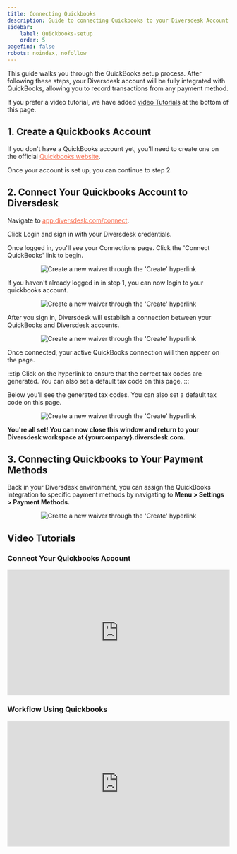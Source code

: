 ```yaml
---
title: Connecting Quickbooks
description: Guide to connecting Quickbooks to your Diversdesk Account
sidebar:
    label: Quickbooks-setup
    order: 5
pagefind: false
robots: noindex, nofollow
---
```


This guide walks you through the QuickBooks setup process. After following these steps, your Diversdesk account will be fully integrated with QuickBooks, allowing you to record transactions from any payment method.

If you prefer a video tutorial, we have added [video Tutorials](#video-tutorials) at the bottom of this page.

## 1. Create a Quickbooks Account
If you don't have a QuickBooks account yet, you'll need to create one on the official <a href="https://quickbooks.intuit.com/" target="_blank" rel="noopener noreferrer" style="color:#F86545">Quickbooks website</a>.

Once your account is set up, you can continue to step 2.

## 2. Connect Your Quickbooks Account to Diversdesk
Navigate to <a href="https://app.diversdesk.com/connect/production" target="_blank" rel="noopener noreferrer" style="color:#F86545">app.diversdesk.com/connect</a>.

Click Login and sign in with your Diversdesk credentials.

Once logged in, you'll see your Connections page. Click the 'Connect QuickBooks' link to begin. 

<div style="text-align: center;">
  <img 
    src="/images/connect.png" 
    alt="Create a new waiver through the 'Create' hyperlink"
    class="w-full md:w-1/2 mx-auto"
  />
</div>

If you haven't already logged in in step 1, you can now login to your quickbooks account.

<div style="text-align: center;">
  <img 
    src="/images/quickbooks_login.png" 
    alt="Create a new waiver through the 'Create' hyperlink"
    class="w-full md:w-1/2 mx-auto"
  />
</div>

After you sign in, Diversdesk will establish a connection between your QuickBooks and Diversdesk accounts.

<div style="text-align: center;">
  <img 
    src="/images/quickbooks_connected_account.png" 
    alt="Create a new waiver through the 'Create' hyperlink"
    class="w-full md:w-1/2 mx-auto"
  />
</div>

Once connected, your active QuickBooks connection will then appear on the page.

:::tip
Click on the hyperlink to ensure that the correct tax codes are generated. You can also set a default tax code on this page.
:::

Below you'll see the generated tax codes. You can also set a default tax code on this page. 

<div style="text-align: center;">
  <img 
    src="/images/quickbooks_tax_codes.png" 
    alt="Create a new waiver through the 'Create' hyperlink"
    class="w-full md:w-1/2 mx-auto"
  />
</div>


**You're all set! You can now close this window and return to your Diversdesk workspace at {yourcompany}.diversdesk.com.**

## 3. Connecting Quickbooks to Your Payment Methods

Back in your Diversdesk environment, you can assign the QuickBooks integration to specific payment methods by navigating to **Menu > Settings > Payment Methods.**


<div style="text-align: center;">
  <img 
    src="/images/payment_methods.png" 
    alt="Create a new waiver through the 'Create' hyperlink"
    class="w-full md:w-1/2 mx-auto"
  />
</div>

## Video Tutorials

### Connect Your Quickbooks Account
<div style="position: relative; padding-bottom: 56.25%; height: 0;"><iframe src="https://www.loom.com/embed/0316f47b34e64306aeb1b26acd04ec7a?sid=77bdae3f-7428-4178-8e10-95675097fdca" frameborder="0" webkitallowfullscreen mozallowfullscreen allowfullscreen style="position: absolute; top: 0; left: 0; width: 100%; height: 100%;"></iframe></div>

### Workflow Using Quickbooks
<div style="position: relative; padding-bottom: 56.25%; height: 0;"><iframe src="https://www.loom.com/embed/00b8aa1085054a2bb4b57f7dacefe66a?sid=ce4a6d5f-b431-4183-916b-7c889315a657" frameborder="0" webkitallowfullscreen mozallowfullscreen allowfullscreen style="position: absolute; top: 0; left: 0; width: 100%; height: 100%;"></iframe></div>




